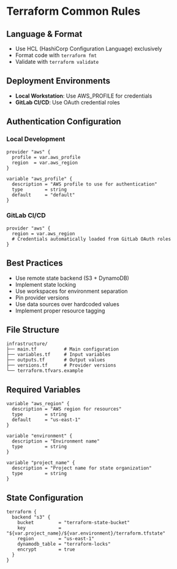 # Terraform Common Rules

## Language & Format

- Use HCL (HashiCorp Configuration Language) exclusively
- Format code with `terraform fmt`
- Validate with `terraform validate`

## Deployment Environments

- **Local Workstation**: Use AWS_PROFILE for credentials
- **GitLab CI/CD**: Use OAuth credential roles

## Authentication Configuration

### Local Development

```hcl
provider "aws" {
  profile = var.aws_profile
  region  = var.aws_region
}

variable "aws_profile" {
  description = "AWS profile to use for authentication"
  type        = string
  default     = "default"
}
```

### GitLab CI/CD

```hcl
provider "aws" {
  region = var.aws_region
  # Credentials automatically loaded from GitLab OAuth roles
}
```

## Best Practices

- Use remote state backend (S3 + DynamoDB)
- Implement state locking
- Use workspaces for environment separation
- Pin provider versions
- Use data sources over hardcoded values
- Implement proper resource tagging

## File Structure

```
infrastructure/
├── main.tf          # Main configuration
├── variables.tf     # Input variables
├── outputs.tf       # Output values
├── versions.tf      # Provider versions
└── terraform.tfvars.example
```

## Required Variables

```hcl
variable "aws_region" {
  description = "AWS region for resources"
  type        = string
  default     = "us-east-1"
}

variable "environment" {
  description = "Environment name"
  type        = string
}

variable "project_name" {
  description = "Project name for state organization"
  type        = string
}
```

## State Configuration

```hcl
terraform {
  backend "s3" {
    bucket         = "terraform-state-bucket"
    key            = "${var.project_name}/${var.environment}/terraform.tfstate"
    region         = "us-east-1"
    dynamodb_table = "terraform-locks"
    encrypt        = true
  }
}
```
